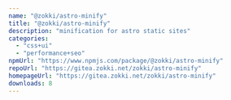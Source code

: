 ```yaml
---
name: "@zokki/astro-minify"
title: "@zokki/astro-minify"
description: "minification for astro static sites"
categories:
  - "css+ui"
  - "performance+seo"
npmUrl: "https://www.npmjs.com/package/@zokki/astro-minify"
repoUrl: "https://gitea.zokki.net/zokki/astro-minify"
homepageUrl: "https://gitea.zokki.net/zokki/astro-minify"
downloads: 8
---
```

